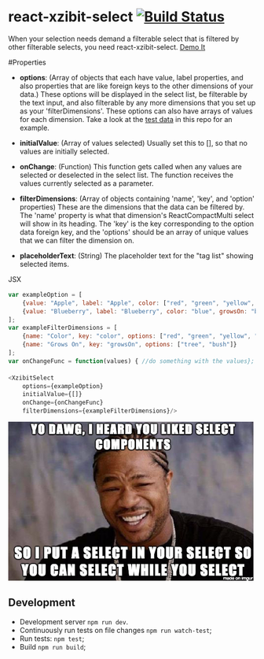 # react-xzibit-select [![Build Status](https://travis-ci.org/BI/react-xzibit-select.png)](https://travis-ci.org/BI/react-xzibit-select)

When your selection needs demand a filterable select that is filtered by other filterable selects, you need react-xzibit-select. [Demo It](http://BI.github.io/react-xzibit-select)

#Properties
* **options**: (Array of objects that each have value, label properties, and also properties that are like foreign keys to the other dimensions of your data.) These options will be displayed in the select list, be filterable by the text input, and also filterable by any more dimensions that you set up as your 'filterDimensions'. These options can also have arrays of values for each dimension. Take a look at the [test data](https://github.com/BI/react-xzibit-select/blob/master/lib/test-data.js) in this repo for an example.

* **initialValue**: (Array of values selected) Usually set this to [], so that no values are initially selected.
* **onChange**: (Function) This function gets called when any values are selected or deselected in the select list. The function receives the values currently selected as a parameter.
* **filterDimensions**: (Array of objects containing 'name', 'key', and 'option' properties) These are the dimensions that the data can be filtered by. The 'name' property is what that dimension's ReactCompactMulti select will show in its heading. The 'key' is the key corresponding to the option data foreign key, and the 'options' should be an array of unique values that we can filter the dimension on.
* **placeholderText**: (String) The placeholder text for the "tag list" showing selected items.

JSX
```js
var exampleOption = [
	{value: "Apple", label: "Apple", color: ["red", "green", "yellow", growsOn: "tree"]},
	{value: "Blueberry", label: "Blueberry", color: "blue", growsOn: "bush"}
];
var exampleFilterDimensions = [
	{name: "Color", key: "color", options: ["red", "green", "yellow", "blue"]}, 
	{name: "Grows On", key: "growsOn", options: ["tree", "bush"]}
];
var onChangeFunc = function(values) { //do something with the values};

<XzibitSelect 
	options={exampleOption} 
	initialValue={[]} 
	onChange={onChangeFunc} 
	filterDimensions={exampleFilterDimensions}/>
```
![](xzibit-select.png)

## Development

* Development server `npm run dev`.
* Continuously run tests on file changes `npm run watch-test`;
* Run tests: `npm test`;
* Build `npm run build`;
